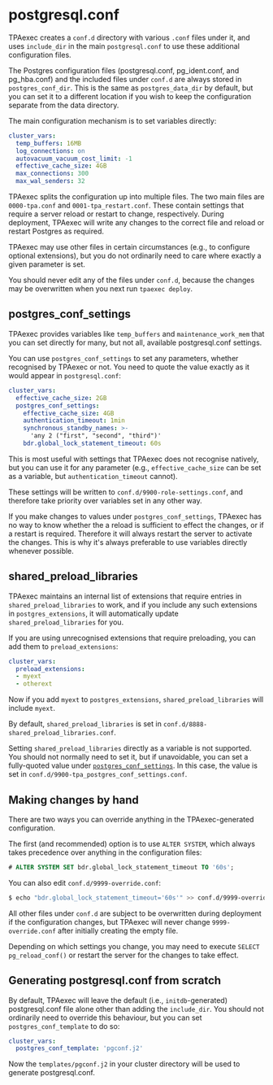 # postgresql.conf

TPAexec creates a `conf.d` directory with various `.conf` files under
it, and uses `include_dir` in the main `postgresql.conf` to use these
additional configuration files.

The Postgres configuration files (postgresql.conf, pg_ident.conf, and
pg_hba.conf) and the included files under `conf.d` are always stored in
`postgres_conf_dir`. This is the same as `postgres_data_dir` by default,
but you can set it to a different location if you wish to keep the
configuration separate from the data directory.

The main configuration mechanism is to set variables directly:

```yaml
cluster_vars:
  temp_buffers: 16MB
  log_connections: on
  autovacuum_vacuum_cost_limit: -1
  effective_cache_size: 4GB
  max_connections: 300
  max_wal_senders: 32
```

TPAexec splits the configuration up into multiple files. The two main
files are `0000-tpa.conf` and `0001-tpa_restart.conf`. These contain
settings that require a server reload or restart to change,
respectively. During deployment, TPAexec will write any changes to the
correct file and reload or restart Postgres as required.

TPAexec may use other files in certain circumstances (e.g., to configure
optional extensions), but you do not ordinarily need to care where
exactly a given parameter is set.

You should never edit any of the files under `conf.d`, because the
changes may be overwritten when you next run `tpaexec deploy`.

## postgres_conf_settings

TPAexec provides variables like `temp_buffers` and
`maintenance_work_mem` that you can set directly for many, but not all,
available postgresql.conf settings.

You can use `postgres_conf_settings` to set any parameters, whether
recognised by TPAexec or not. You need to quote the value exactly as it
would appear in `postgresql.conf`:

```yaml
cluster_vars:
  effective_cache_size: 2GB
  postgres_conf_settings:
    effective_cache_size: 4GB
    authentication_timeout: 1min
    synchronous_standby_names: >-
      'any 2 ("first", "second", "third")'
    bdr.global_lock_statement_timeout: 60s
```

This is most useful with settings that TPAexec does not recognise
natively, but you can use it for any parameter (e.g.,
`effective_cache_size` can be set as a variable, but
`authentication_timeout` cannot).

These settings will be written to `conf.d/9900-role-settings.conf`, and
therefore take priority over variables set in any other way.

If you make changes to values under `postgres_conf_settings`, TPAexec
has no way to know whether the a reload is sufficient to effect the
changes, or if a restart is required. Therefore it will always restart
the server to activate the changes. This is why it's always preferable
to use variables directly whenever possible.

## shared_preload_libraries

TPAexec maintains an internal list of extensions that require entries in
`shared_preload_libraries` to work, and if you include any such
extensions in `postgres_extensions`, it will automatically update
`shared_preload_libraries` for you.

If you are using unrecognised extensions that require preloading, you
can add them to `preload_extensions`:

```yaml
cluster_vars:
  preload_extensions:
  - myext
  - otherext
```

Now if you add `myext` to `postgres_extensions`,
`shared_preload_libraries` will include `myext`.

By default, `shared_preload_libraries` is set in
`conf.d/8888-shared_preload_libraries.conf`.

Setting `shared_preload_libraries` directly as a variable is not
supported. You should not normally need to set it, but if unavoidable,
you can set a fully-quoted value under
[`postgres_conf_settings`](#postgres_conf_settings). In this case, the
value is set in `conf.d/9900-tpa_postgres_conf_settings.conf`.

## Making changes by hand

There are two ways you can override anything in the TPAexec-generated
configuration.

The first (and recommended) option is to use `ALTER SYSTEM`, which
always takes precedence over anything in the configuration files:

```sql
# ALTER SYSTEM SET bdr.global_lock_statement_timeout TO '60s';
```

You can also edit `conf.d/9999-override.conf`:

```bash
$ echo "bdr.global_lock_statement_timeout='60s'" >> conf.d/9999-override.conf
```

All other files under `conf.d` are subject to be overwritten during
deployment if the configuration changes, but TPAexec will never change
`9999-override.conf` after initially creating the empty file.

Depending on which settings you change, you may need to execute
`SELECT pg_reload_conf()` or restart the server for the changes to take
effect.

## Generating postgresql.conf from scratch

By default, TPAexec will leave the default (i.e., `initdb`-generated)
postgresql.conf file alone other than adding the `include_dir`. You
should not ordinarily need to override this behaviour, but you can set
`postgres_conf_template` to do so:

```yaml
cluster_vars:
  postgres_conf_template: 'pgconf.j2'
```

Now the `templates/pgconf.j2` in your cluster directory will be used to
generate postgresql.conf.
